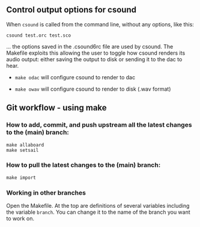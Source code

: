 ## Control output options for csound

When `csound` is called from the command line, without any options, like this:

`csound test.orc test.sco`

... the options saved in the .csound6rc file are used by csound. The Makefile exploits this allowing the user to toggle how csound renders its audio output: either saving the output to disk or sending it to the dac to hear.

* `make odac` will configure csound to render to dac

* `make owav` will configure csound to render to disk (.wav format) 

## Git workflow - using make

### How to add, commit, and push upstream all the latest changes to the (main) branch:
```
make allaboard
make setsail
```

### How to pull the latest changes to the (main) branch:
`make import`

### Working in other branches
Open the Makefile. At the top are definitions of several variables including the variable `branch`. You can change it to the name of the branch you want to work on.
